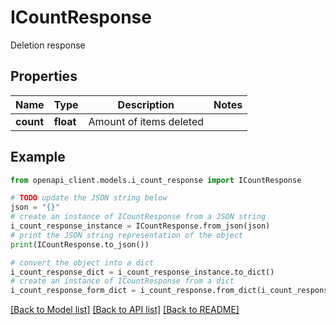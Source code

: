 # ICountResponse

Deletion response

## Properties

Name | Type | Description | Notes
------------ | ------------- | ------------- | -------------
**count** | **float** | Amount of items deleted | 

## Example

```python
from openapi_client.models.i_count_response import ICountResponse

# TODO update the JSON string below
json = "{}"
# create an instance of ICountResponse from a JSON string
i_count_response_instance = ICountResponse.from_json(json)
# print the JSON string representation of the object
print(ICountResponse.to_json())

# convert the object into a dict
i_count_response_dict = i_count_response_instance.to_dict()
# create an instance of ICountResponse from a dict
i_count_response_form_dict = i_count_response.from_dict(i_count_response_dict)
```
[[Back to Model list]](../README.md#documentation-for-models) [[Back to API list]](../README.md#documentation-for-api-endpoints) [[Back to README]](../README.md)


